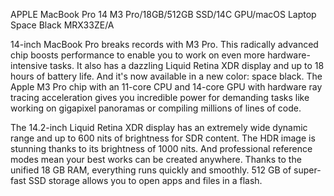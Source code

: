 APPLE MacBook Pro 14 M3 Pro/18GB/512GB SSD/14C GPU/macOS Laptop Space Black MRX33ZE/A

14-inch MacBook Pro breaks records with M3 Pro. This radically advanced chip boosts performance to enable you to work on even more hardware-intensive tasks. It also has a dazzling Liquid Retina XDR display and up to 18 hours of battery life. And it's now available in a new color: space black. The Apple M3 Pro chip with an 11-core CPU and 14-core GPU with hardware ray tracing acceleration gives you incredible power for demanding tasks like working on gigapixel panoramas or compiling millions of lines of code.

The 14.2-inch Liquid Retina XDR display has an extremely wide dynamic range and up to 600 nits of brightness for SDR content. The HDR image is stunning thanks to its brightness of 1000 nits. And professional reference modes mean your best works can be created anywhere. Thanks to the unified 18 GB RAM, everything runs quickly and smoothly. 512 GB of super-fast SSD storage allows you to open apps and files in a flash.
